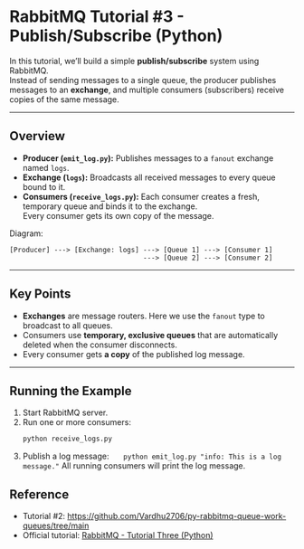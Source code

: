 # RabbitMQ Tutorial #3 - Publish/Subscribe (Python)

In this tutorial, we’ll build a simple **publish/subscribe** system using RabbitMQ.  
Instead of sending messages to a single queue, the producer publishes messages to an **exchange**, and multiple consumers (subscribers) receive copies of the same message.

---

## Overview

- **Producer (`emit_log.py`):** Publishes messages to a `fanout` exchange named `logs`.
- **Exchange (`logs`):** Broadcasts all received messages to every queue bound to it.
- **Consumers (`receive_logs.py`):** Each consumer creates a fresh, temporary queue and binds it to the exchange.  
  Every consumer gets its own copy of the message.

Diagram:

```
[Producer] ---> [Exchange: logs] ---> [Queue 1] ---> [Consumer 1]
                                 ---> [Queue 2] ---> [Consumer 2]
```

---

## Key Points

- **Exchanges** are message routers. Here we use the `fanout` type to broadcast to all queues.
- Consumers use **temporary, exclusive queues** that are automatically deleted when the consumer disconnects.
- Every consumer gets **a copy** of the published log message.

---

## Running the Example

1. Start RabbitMQ server.
2. Run one or more consumers:
   ```bash
   python receive_logs.py
   ```
3. Publish a log message:
   `    python emit_log.py "info: This is a log message."
   `
   All running consumers will print the log message.

## Reference

- Tutorial #2: https://github.com/Vardhu2706/py-rabbitmq-queue-work-queues/tree/main
- Official tutorial: [RabbitMQ - Tutorial Three (Python)](https://www.rabbitmq.com/tutorials/tutorial-three-python)

